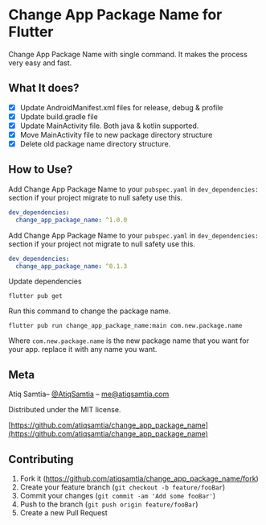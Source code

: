 # Change App Package Name for Flutter
Change App Package Name with single command. It makes the process very easy and fast.

## What It does?
- [x] Update AndroidManifest.xml files for release, debug & profile
- [x] Update build.gradle file
- [x] Update MainActivity file. Both java & kotlin supported.
- [x] Move MainActivity file to new package directory structure
- [x] Delete old package name directory structure.

## How to Use?

Add Change App Package Name to your `pubspec.yaml` in `dev_dependencies:` section if your project migrate to null safety use this. 
```yaml
dev_dependencies: 
  change_app_package_name: ^1.0.0
```

Add  Change App Package Name to your `pubspec.yaml` in `dev_dependencies:` section if your project not migrate to null safety use this. 
```yaml
dev_dependencies: 
  change_app_package_name: ^0.1.3
```


Update dependencies 
```
flutter pub get
```
Run this command to change the package name.

```
flutter pub run change_app_package_name:main com.new.package.name
```
Where `com.new.package.name` is the new package name that you want for your app. replace it with any name you want.

## Meta

Atiq Samtia– [@AtiqSamtia](https://twitter.com/atiqsamtia) – me@atiqsamtia.com

Distributed under the MIT license.

[https://github.com/atiqsamtia/change_app_package_name](https://github.com/atiqsamtia/change_app_package_name)

## Contributing

1. Fork it (<https://github.com/atiqsamtia/change_app_package_name/fork>)
2. Create your feature branch (`git checkout -b feature/fooBar`)
3. Commit your changes (`git commit -am 'Add some fooBar'`)
4. Push to the branch (`git push origin feature/fooBar`)
5. Create a new Pull Request
